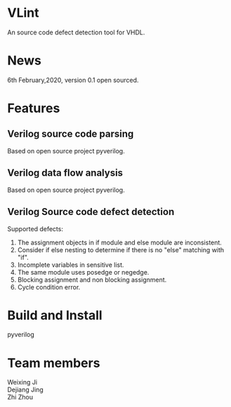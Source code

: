 # VLint
An source code defect detection tool for VHDL.

# News
6th February,2020, version 0.1 open sourced.

# Features
## Verilog source code parsing
Based on open source project pyverilog.
## Verilog data flow analysis
Based on open source project pyverilog.
## Verilog Source code defect detection
Supported defects:
1. The assignment objects in if module and else module are inconsistent.
2. Consider if else nesting to determine if there is no "else" matching with "if".
3. Incomplete variables in sensitive list.
4. The same module uses posedge or negedge.
5. Blocking assignment and non blocking assignment.
6. Cycle condition error.
# Build and Install
pyverilog
# Team members
Weixing Ji  
Dejiang Jing  
Zhi Zhou  
